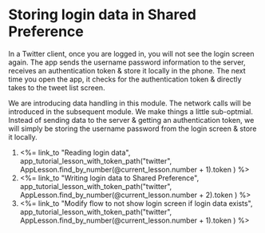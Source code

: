# Storing login data in Shared Preference

In a Twitter client, once you are logged in, you will not see the login screen again. The app sends the username password information to the server, receives an authentication token & store it locally in the phone. The next time you open the app, it checks for the authentication token & directly takes to the tweet list screen.

We are introducing data handling in this module. The network calls will be introduced in the subsequent module. We make things a little sub-optmial. Instead of sending data to the server & getting an authentication token, we will simply be storing the username password from the login screen & store it locally. 

1. <%= link_to "Reading login data", app_tutorial_lesson_with_token_path("twitter", AppLesson.find_by_number(@current_lesson.number + 1).token ) %>
2. <%= link_to "Writing login data to Shared Preference", app_tutorial_lesson_with_token_path("twitter", AppLesson.find_by_number(@current_lesson.number + 2).token ) %>
3. <%= link_to "Modify flow to not show login screen if login data exists", app_tutorial_lesson_with_token_path("twitter", AppLesson.find_by_number(@current_lesson.number + 1).token ) %>
